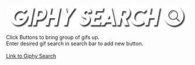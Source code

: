 <img src="assets/images/banner.png" alt="banner">

Click Buttons to bring group of gifs up.<br>
Enter desired gif search in search bar to add new button.<br>
<br>
<a href="https://maguirre13.github.io/GiphyAPI/">Link to Giphy Search</a>
